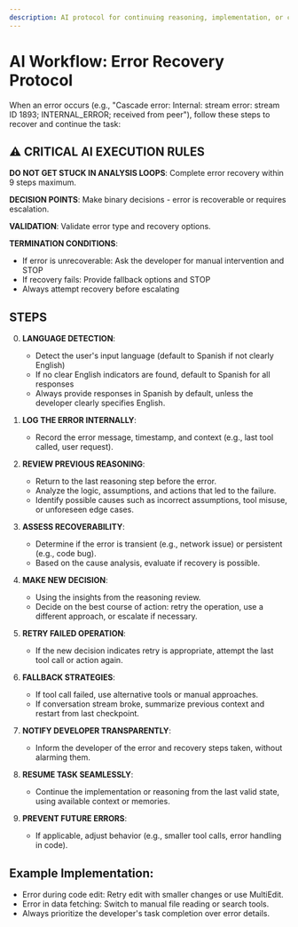 ```yaml
---
description: AI protocol for continuing reasoning, implementation, or conversation after an error in the IDE
---
```


# AI Workflow: Error Recovery Protocol

When an error occurs (e.g., "Cascade error: Internal: stream error: stream ID 1893; INTERNAL_ERROR; received from peer"), follow these steps to recover and continue the task:

## ⚠️ CRITICAL AI EXECUTION RULES

**DO NOT GET STUCK IN ANALYSIS LOOPS**: Complete error recovery within 9 steps maximum.

**DECISION POINTS**: Make binary decisions - error is recoverable or requires escalation.

**VALIDATION**: Validate error type and recovery options.

**TERMINATION CONDITIONS**:
- If error is unrecoverable: Ask the developer for manual intervention and STOP
- If recovery fails: Provide fallback options and STOP
- Always attempt recovery before escalating

## STEPS

0. **LANGUAGE DETECTION**:
   - Detect the user's input language (default to Spanish if not clearly English)
   - If no clear English indicators are found, default to Spanish for all responses
   - Always provide responses in Spanish by default, unless the developer clearly specifies English.

1. **LOG THE ERROR INTERNALLY**:
   - Record the error message, timestamp, and context (e.g., last tool called, user request).

2. **REVIEW PREVIOUS REASONING**:
   - Return to the last reasoning step before the error.
   - Analyze the logic, assumptions, and actions that led to the failure.
   - Identify possible causes such as incorrect assumptions, tool misuse, or unforeseen edge cases.

3. **ASSESS RECOVERABILITY**:
   - Determine if the error is transient (e.g., network issue) or persistent (e.g., code bug).
   - Based on the cause analysis, evaluate if recovery is possible.

4. **MAKE NEW DECISION**:
   - Using the insights from the reasoning review.
   - Decide on the best course of action: retry the operation, use a different approach, or escalate if necessary.

5. **RETRY FAILED OPERATION**:
   - If the new decision indicates retry is appropriate, attempt the last tool call or action again.

6. **FALLBACK STRATEGIES**:
   - If tool call failed, use alternative tools or manual approaches.
   - If conversation stream broke, summarize previous context and restart from last checkpoint.

7. **NOTIFY DEVELOPER TRANSPARENTLY**:
   - Inform the developer of the error and recovery steps taken, without alarming them.

8. **RESUME TASK SEAMLESSLY**:
   - Continue the implementation or reasoning from the last valid state, using available context or memories.

9. **PREVENT FUTURE ERRORS**:
   - If applicable, adjust behavior (e.g., smaller tool calls, error handling in code).


## Example Implementation:
- Error during code edit: Retry edit with smaller changes or use MultiEdit.
- Error in data fetching: Switch to manual file reading or search tools.
- Always prioritize the developer's task completion over error details.